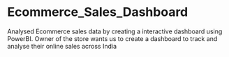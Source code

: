 # Ecommerce_Sales_Dashboard
Analysed Ecommerce sales data by creating a interactive dashboard using PowerBI.
Owner of the store wants us to create a dashboard to track and analyse their online sales across India
